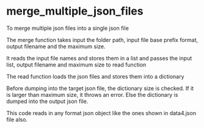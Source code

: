 # merge_multiple_json_files
To merge multiple json files into a single json file

The merge function takes input the folder path, input file base prefix format, output filename and the maximum size.

It reads the input file names and stores them in a list and passes the input list, output filename and maximum size to read function

The read function loads the json files and stores them into a dictionary

Before dumping into the target json file, the dictionary size is checked. If it is larger than maximum size, it throws an error. Else the dictionary is dumped into the output json file.

This code reads in any format json object like the ones shown in data4.json file also.

